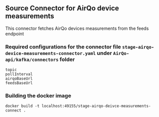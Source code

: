 ## Source Connector for AirQo device measurements
This connector fetches AirQo devices measurements from the feeds endpoint
### Required configurations for the connector file `stage-airqo-device-measurements-connector.yaml` under `AirQo-api/kafka/connectors` folder
```
topic
pollInterval
airqoBaseUrl
feedsBaseUrl
```
### Building the docker image
`docker build -t localhost:49155/stage-airqo-deivce-measurements-connect .`
